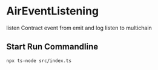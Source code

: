 # AirEventListening
listen Contract event from emit and log
listen to multichain

## Start Run Commandline
```
npx ts-node src/index.ts
```
